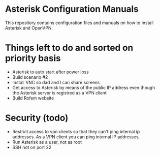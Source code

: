 # Asterisk Configuration Manuals
This repository contains configuration files and manuals on how to install Asterisk and OpenVPN.

# Things left to do and sorted on priority basis
- Asterisk to auto start after power loss
- Build scenario #2
- Install VNC so dad and I can share screens 
- Get access to Asterisk by means of the public IP address even though the Asterisk server is registred as a VPN client
- Build Rofem website

# Security (todo)
- Restrict access to vpn clients so that they can't ping internal ip addresses. As a VPN client you can ping internal IP addresses.
- Run Asterisk as a user, not as root
- SSH not on port 22
